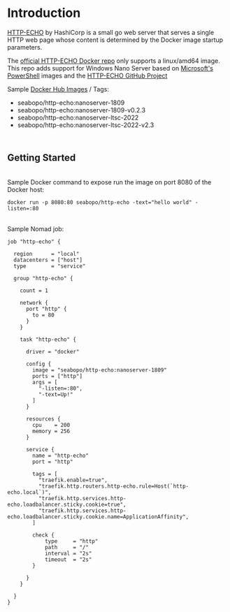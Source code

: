 \
**Introduction**
================

[HTTP-ECHO](https://github.com/hashicorp/http-echo) by HashiCorp is a small go web server that serves a single
HTTP web page whose content is determined by the Docker image startup parameters.

The [official HTTP-ECHO Docker repo](https://hub.docker.com/r/hashicorp/http-echo/tags) only supports 
a linux/amd64 image. This repo adds support for Windows Nano Server based on 
[Microsoft's PowerShell](https://hub.docker.com/_/microsoft-powershell) images and the 
[HTTP-ECHO GitHub Project](https://github.com/hashicorp/http-echo)

Sample [Docker Hub Images](https://hub.docker.com/repository/docker/seabopo/http-echo) / Tags:
+ seabopo/http-echo:nanoserver-1809
+ seabopo/http-echo:nanoserver-1809-v0.2.3
+ seabopo/http-echo:nanoserver-ltsc-2022
+ seabopo/http-echo:nanoserver-ltsc-2022-v2.3


\
**Getting Started**
-------------------
\
Sample Docker command to expose run the image on port 8080 of the Docker host:
```
docker run -p 8080:80 seabopo/http-echo -text="hello world" -listen=:80
```

\
Sample Nomad job:
```
job "http-echo" {

  region      = "local"
  datacenters = ["host"]
  type        = "service"

  group "http-echo" {

    count = 1

    network {
      port "http" {
        to = 80
      }
    }

    task "http-echo" {

      driver = "docker"

      config {
        image = "seabopo/http-echo:nanoserver-1809"
        ports = ["http"]
        args = [
          "-listen=:80",
          "-text=Up!"
        ]
      }

      resources {
        cpu    = 200
        memory = 256
      }

      service {
        name = "http-echo"
        port = "http"

        tags = [
          "traefik.enable=true",
          "traefik.http.routers.http-echo.rule=Host(`http-echo.local`)",
          "traefik.http.services.http-echo.loadbalancer.sticky.cookie=true",
          "traefik.http.services.http-echo.loadbalancer.sticky.cookie.name=ApplicationAffinity",
        ]

        check {
            type     = "http"
            path     = "/"
            interval = "2s"
            timeout  = "2s"
        }

      }
    }

  }
}
```
